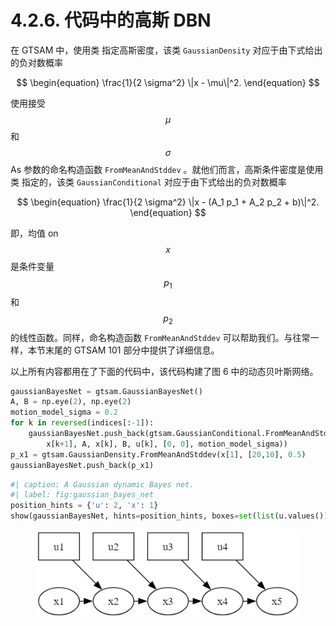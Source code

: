 # 4.2.6. 代码中的高斯 DBN

在 GTSAM 中，使用类 指定高斯密度，该类 `GaussianDensity` 对应于由下式给出的负对数概率

$$
\begin{equation}
\frac{1}{2 \sigma^2} \|x - \mu\|^2.
\end{equation}
$$

使用接受$$\mu$$和$$\sigma$$As 参数的命名构造函数 `FromMeanAndStddev` 。就他们而言，高斯条件密度是使用类 指定的，该类 `GaussianConditional` 对应于由下式给出的负对数概率

$$
\begin{equation}
\frac{1}{2 \sigma^2} \|x - (A_1 p_1 + A_2 p_2 + b)\|^2.
\end{equation}
$$

即，均值 on $$x$$ 是条件变量$$p_1$$ 和 $$p_2$$ 的线性函数。同样，命名构造函数 `FromMeanAndStddev` 可以帮助我们。与往常一样，本节末尾的 GTSAM 101 部分中提供了详细信息。

以上所有内容都用在了下面的代码中，该代码构建了图 6 中的动态贝叶斯网络。

```python
gaussianBayesNet = gtsam.GaussianBayesNet()
A, B = np.eye(2), np.eye(2)
motion_model_sigma = 0.2
for k in reversed(indices[:-1]):
    gaussianBayesNet.push_back(gtsam.GaussianConditional.FromMeanAndStddev(
        x[k+1], A, x[k], B, u[k], [0, 0], motion_model_sigma))
p_x1 = gtsam.GaussianDensity.FromMeanAndStddev(x[1], [20,10], 0.5)
gaussianBayesNet.push_back(p_x1)
```

```python
#| caption: A Gaussian dynamic Bayes net.
#| label: fig:gaussian_bayes_net
position_hints = {'u': 2, 'x': 1}
show(gaussianBayesNet, hints=position_hints, boxes=set(list(u.values())))
```

<figure><img src="../../../.gitbook/assets/image (33).png" alt=""><figcaption></figcaption></figure>
